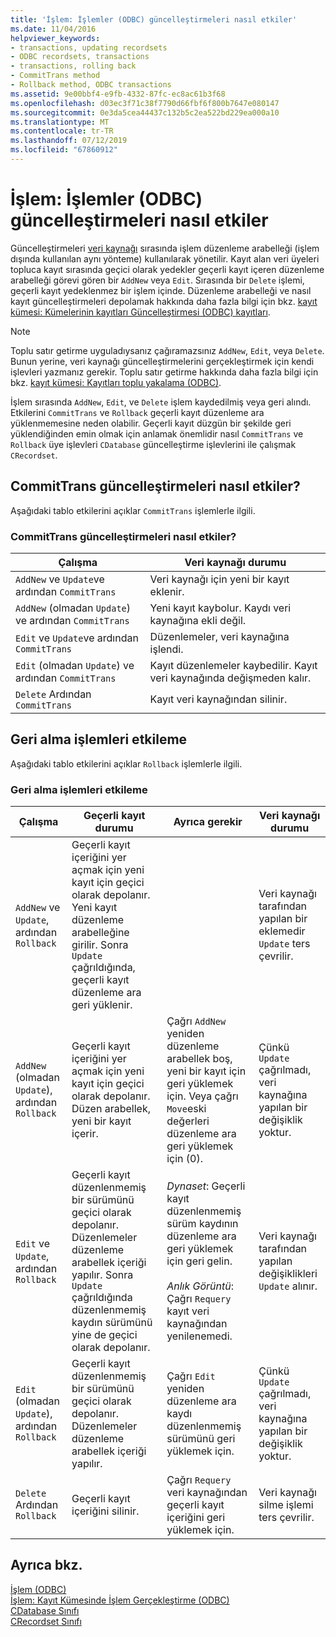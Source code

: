 ```yaml
---
title: 'İşlem: İşlemler (ODBC) güncelleştirmeleri nasıl etkiler'
ms.date: 11/04/2016
helpviewer_keywords:
- transactions, updating recordsets
- ODBC recordsets, transactions
- transactions, rolling back
- CommitTrans method
- Rollback method, ODBC transactions
ms.assetid: 9e00bbf4-e9fb-4332-87fc-ec8ac61b3f68
ms.openlocfilehash: d03ec3f71c38f7790d66fbf6f800b7647e080147
ms.sourcegitcommit: 0e3da5cea44437c132b5c2ea522bd229ea000a10
ms.translationtype: MT
ms.contentlocale: tr-TR
ms.lasthandoff: 07/12/2019
ms.locfileid: "67860912"
---
```

# <a name="transaction-how-transactions-affect-updates-odbc"></a>İşlem: İşlemler (ODBC) güncelleştirmeleri nasıl etkiler

Güncelleştirmeleri [veri kaynağı](../../data/odbc/data-source-odbc.md) sırasında işlem düzenleme arabelleği (işlem dışında kullanılan aynı yönteme) kullanılarak yönetilir. Kayıt alan veri üyeleri topluca kayıt sırasında geçici olarak yedekler geçerli kayıt içeren düzenleme arabelleği görevi gören bir `AddNew` veya `Edit`. Sırasında bir `Delete` işlemi, geçerli kayıt yedeklenmez bir işlem içinde. Düzenleme arabelleği ve nasıl kayıt güncelleştirmeleri depolamak hakkında daha fazla bilgi için bkz. [kayıt kümesi: Kümelerinin kayıtları Güncelleştirmesi (ODBC) kayıtları](../../data/odbc/recordset-how-recordsets-update-records-odbc.md).

> [!NOTE]
>  Toplu satır getirme uyguladıysanız çağıramazsınız `AddNew`, `Edit`, veya `Delete`. Bunun yerine, veri kaynağı güncelleştirmelerini gerçekleştirmek için kendi işlevleri yazmanız gerekir. Toplu satır getirme hakkında daha fazla bilgi için bkz. [kayıt kümesi: Kayıtları toplu yakalama (ODBC)](../../data/odbc/recordset-fetching-records-in-bulk-odbc.md).

İşlem sırasında `AddNew`, `Edit`, ve `Delete` işlem kaydedilmiş veya geri alındı. Etkilerini `CommitTrans` ve `Rollback` geçerli kayıt düzenleme ara yüklenmemesine neden olabilir. Geçerli kayıt düzgün bir şekilde geri yüklendiğinden emin olmak için anlamak önemlidir nasıl `CommitTrans` ve `Rollback` üye işlevleri `CDatabase` güncelleştirme işlevlerini ile çalışmak `CRecordset`.

##  <a name="_core_how_committrans_affects_updates"></a> CommitTrans güncelleştirmeleri nasıl etkiler?

Aşağıdaki tablo etkilerini açıklar `CommitTrans` işlemlerle ilgili.

### <a name="how-committrans-affects-updates"></a>CommitTrans güncelleştirmeleri nasıl etkiler?

|Çalışma|Veri kaynağı durumu|
|---------------|---------------------------|
|`AddNew` ve `Update`ve ardından `CommitTrans`|Veri kaynağı için yeni bir kayıt eklenir.|
|`AddNew` (olmadan `Update`) ve ardından `CommitTrans`|Yeni kayıt kaybolur. Kaydı veri kaynağına ekli değil.|
|`Edit` ve `Update`ve ardından `CommitTrans`|Düzenlemeler, veri kaynağına işlendi.|
|`Edit` (olmadan `Update`) ve ardından `CommitTrans`|Kayıt düzenlemeler kaybedilir. Kayıt veri kaynağında değişmeden kalır.|
|`Delete` Ardından `CommitTrans`|Kayıt veri kaynağından silinir.|

##  <a name="_core_how_rollback_affects_updates"></a> Geri alma işlemleri etkileme

Aşağıdaki tablo etkilerini açıklar `Rollback` işlemlerle ilgili.

### <a name="how-rollback-affects-transactions"></a>Geri alma işlemleri etkileme

|Çalışma|Geçerli kayıt durumu|Ayrıca gerekir|Veri kaynağı durumu|
|---------------|------------------------------|-------------------|---------------------------|
|`AddNew` ve `Update`, ardından `Rollback`|Geçerli kayıt içeriğini yer açmak için yeni kayıt için geçici olarak depolanır. Yeni kayıt düzenleme arabelleğine girilir. Sonra `Update` çağrıldığında, geçerli kayıt düzenleme ara geri yüklenir.||Veri kaynağı tarafından yapılan bir eklemedir `Update` ters çevrilir.|
|`AddNew` (olmadan `Update`), ardından `Rollback`|Geçerli kayıt içeriğini yer açmak için yeni kayıt için geçici olarak depolanır. Düzen arabellek, yeni bir kayıt içerir.|Çağrı `AddNew` yeniden düzenleme arabellek boş, yeni bir kayıt için geri yüklemek için. Veya çağrı `Move`eski değerleri düzenleme ara geri yüklemek için (0).|Çünkü `Update` çağrılmadı, veri kaynağına yapılan bir değişiklik yoktur.|
|`Edit` ve `Update`, ardından `Rollback`|Geçerli kayıt düzenlenmemiş bir sürümünü geçici olarak depolanır. Düzenlemeler düzenleme arabellek içeriği yapılır. Sonra `Update` çağrıldığında düzenlenmemiş kaydın sürümünü yine de geçici olarak depolanır.|*Dynaset*: Geçerli kayıt düzenlenmemiş sürüm kaydının düzenleme ara geri yüklemek için geri gelin.<br /><br /> *Anlık Görüntü*: Çağrı `Requery` kayıt veri kaynağından yenilenemedi.|Veri kaynağı tarafından yapılan değişiklikleri `Update` alınır.|
|`Edit` (olmadan `Update`), ardından `Rollback`|Geçerli kayıt düzenlenmemiş bir sürümünü geçici olarak depolanır. Düzenlemeler düzenleme arabellek içeriği yapılır.|Çağrı `Edit` yeniden düzenleme ara kaydı düzenlenmemiş sürümünü geri yüklemek için.|Çünkü `Update` çağrılmadı, veri kaynağına yapılan bir değişiklik yoktur.|
|`Delete` Ardından `Rollback`|Geçerli kayıt içeriğini silinir.|Çağrı `Requery` veri kaynağından geçerli kayıt içeriğini geri yüklemek için.|Veri kaynağı silme işlemi ters çevrilir.|

## <a name="see-also"></a>Ayrıca bkz.

[İşlem (ODBC)](../../data/odbc/transaction-odbc.md)<br/>
[İşlem: Kayıt Kümesinde İşlem Gerçekleştirme (ODBC)](../../data/odbc/transaction-performing-a-transaction-in-a-recordset-odbc.md)<br/>
[CDatabase Sınıfı](../../mfc/reference/cdatabase-class.md)<br/>
[CRecordset Sınıfı](../../mfc/reference/crecordset-class.md)
